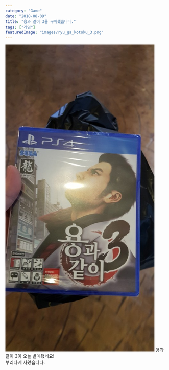 ```yaml
---
category: "Game"
date: "2018-08-09"
title: "용과 같이 3을 구매했습니다."
tags: ["게임"]
featuredImage: "images/ryu_ga_kotoku_3.png"
---
```


![용과 같이 3](images/ryu_ga_kotoku_3.png)
용과 같이 3이 오늘 발매됐네요!  
부리나케 사왔습니다.  

